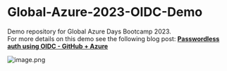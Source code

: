# Global-Azure-2023-OIDC-Demo

Demo repository for Global Azure Days Bootcamp 2023.  
For more details on this demo see the following blog post: **[Passwordless auth using OIDC - GitHub + Azure](https://dev.to/pwd9000/bk-1iij)**  

![image.png](https://raw.githubusercontent.com/Pwd9000-ML/Global-Azure-2023-OIDC-Demo/master/assets/bootcamp2023.png)
